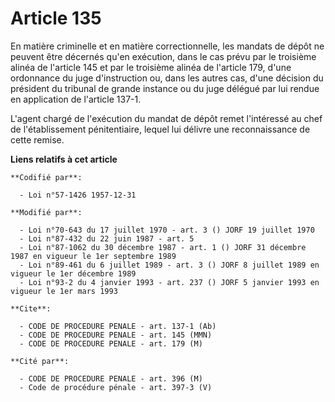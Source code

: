 # Article 135

En matière criminelle et en matière correctionnelle, les mandats de dépôt ne peuvent être décernés qu'en exécution, dans le
cas prévu par le troisième alinéa de l'article 145 et par le troisième alinéa de l'article 179, d'une ordonnance du juge
d'instruction ou, dans les autres cas, d'une décision du président du tribunal de grande instance ou du juge délégué par lui
rendue en application de l'article 137-1.

L'agent chargé de l'exécution du mandat de dépôt remet l'intéressé au chef de l'établissement pénitentiaire, lequel lui
délivre une reconnaissance de cette remise.

**Liens relatifs à cet article**

	**Codifié par**:

	  - Loi n°57-1426 1957-12-31

	**Modifié par**:

	  - Loi n°70-643 du 17 juillet 1970 - art. 3 () JORF 19 juillet 1970
	  - Loi n°87-432 du 22 juin 1987 - art. 5
	  - Loi n°87-1062 du 30 décembre 1987 - art. 1 () JORF 31 décembre 1987 en vigueur le 1er septembre 1989
	  - Loi n°89-461 du 6 juillet 1989 - art. 3 () JORF 8 juillet 1989 en vigueur le 1er décembre 1989
	  - Loi n°93-2 du 4 janvier 1993 - art. 237 () JORF 5 janvier 1993 en vigueur le 1er mars 1993

	**Cite**:

	  - CODE DE PROCEDURE PENALE - art. 137-1 (Ab)
	  - CODE DE PROCEDURE PENALE - art. 145 (MMN)
	  - CODE DE PROCEDURE PENALE - art. 179 (M)

	**Cité par**:

	  - CODE DE PROCEDURE PENALE - art. 396 (M)
	  - Code de procédure pénale - art. 397-3 (V)

